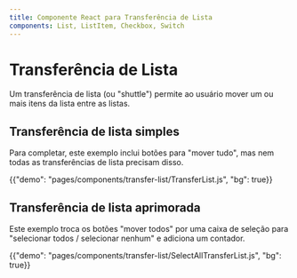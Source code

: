 ```yaml
---
title: Componente React para Transferência de Lista
components: List, ListItem, Checkbox, Switch
---
```


# Transferência de Lista

<p class="description">Um transferência de lista (ou "shuttle") permite ao usuário mover um ou mais itens da lista entre as listas.</p>

## Transferência de lista simples

Para completar, este exemplo inclui botões para "mover tudo", mas nem todas as transferências de lista precisam disso.

{{"demo": "pages/components/transfer-list/TransferList.js", "bg": true}}

## Transferência de lista aprimorada

Este exemplo troca os botões "mover todos" por uma caixa de seleção para "selecionar todos / selecionar nenhum" e adiciona um contador.

{{"demo": "pages/components/transfer-list/SelectAllTransferList.js", "bg": true}}
